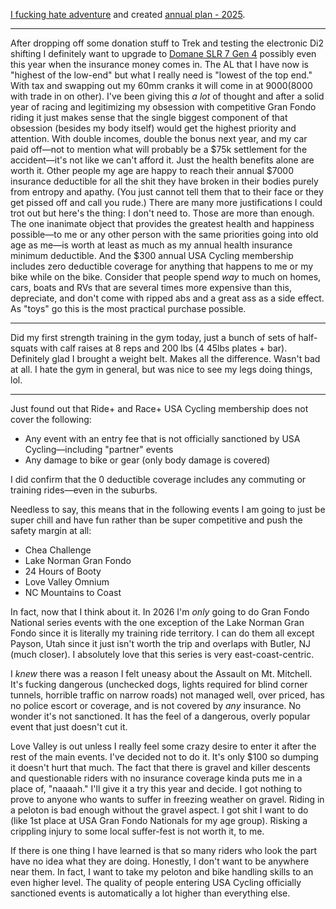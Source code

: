 [I fucking hate adventure](../Cycling/I%20fucking%20hate%20adventure.md) and created [annual plan - 2025](../Cycling/Annual%20plan%20-%202025.md).

----

After dropping off some donation stuff to Trek and testing the electronic Di2 shifting I definitely want to upgrade to [Domane SLR 7 Gen 4](../Cycling/Domane%20SLR%207%20Gen%204.md) possibly even this year when the insurance money comes in. The AL that I have now is "highest of the low-end" but what I really need is "lowest of the top end." With tax and swapping out my 60mm cranks it will come in at $9000 ($8000 with trade in on other). I've been giving this *a lot* of thought and after a solid year of racing and legitimizing my obsession with competitive Gran Fondo riding it just makes sense that the single biggest component of that obsession (besides my body itself) would get the highest priority and attention. With double incomes, double the bonus next year, and my car paid off—not to mention what will probably be a $75k settlement for the accident—it's not like we can't afford it. Just the health benefits alone are worth it. Other people my age are happy to reach their annual $7000 insurance deductible for all the shit they have broken in their bodies purely from entropy and apathy. (You just cannot tell them that to their face or they get pissed off and call you rude.) There are many more justifications I could trot out but here's the thing: I don't need to. Those are more than enough. The one inanimate object that provides the greatest health and happiness possible—to me or any other person with the same priorities going into old age as me—is worth at least as much as my annual health insurance minimum deductible. And the $300 annual USA Cycling membership includes zero deductible coverage for anything that happens to me or my bike while on the bike. Consider that people spend *way* to much on homes, cars, boats and RVs that are several times more expensive than this, depreciate, and don't come with ripped abs and a great ass as a side effect. As "toys" go this is the most practical purchase possible.

----

Did my first strength training in the gym today, just a bunch of sets of half-squats with calf raises at 8 reps and 200 lbs (4 45lbs plates + bar). Definitely glad I brought a weight belt. Makes all the difference. Wasn't bad at all. I hate the gym in general, but was nice to see my legs doing things, lol.

---

Just found out that Ride+ and Race+ USA Cycling membership does not cover the following:

- Any event with an entry fee that is not officially sanctioned by USA Cycling—including "partner" events
- Any damage to bike or gear (only body damage is covered)

I did confirm that the 0 deductible coverage includes any commuting or training rides—even in the suburbs.

Needless to say, this means that in the following events I am going to just be super chill and have fun rather than be super competitive and push the safety margin at all:

- Chea Challenge
- Lake Norman Gran Fondo
- 24 Hours of Booty
- Love Valley Omnium
- NC Mountains to Coast

In fact, now that I think about it. In 2026 I'm *only* going to do Gran Fondo National series events with the one exception of the Lake Norman Gran Fondo since it is literally my training ride territory. I can do them all except Payson, Utah since it just isn't worth the trip and overlaps with Butler, NJ (much closer). I absolutely love that this series is very east-coast-centric.

I *knew* there was a reason I felt uneasy about the Assault on Mt. Mitchell. It's fucking dangerous (unchecked dogs, lights required for blind corner tunnels, horrible traffic on narrow roads) not managed well, over priced, has no police escort or coverage, and is not covered by *any* insurance. No wonder it's not sanctioned. It has the feel of a dangerous, overly popular event that just doesn't cut it.

Love Valley is out unless I really feel some crazy desire to enter it after the rest of the main events. I've decided not to do it. It's only $100 so dumping it doesn't hurt that much. The fact that there is gravel and killer descents and questionable riders with no insurance coverage kinda puts me in a place of, "naaaah." I'll give it a try this year and decide. I got nothing to prove to anyone who wants to suffer in freezing weather on gravel. Riding in a peloton is bad enough without the gravel aspect. I got shit I want to do (like 1st place at USA Gran Fondo Nationals for my age group). Risking a crippling injury to some local suffer-fest is not worth it, to me.

If there is one thing I have learned is that so many riders who look the part have no idea what they are doing. Honestly, I don't want to be anywhere near them. In fact, I want to take my peloton and bike handling skills to an even higher level. The quality of people entering USA Cycling officially sanctioned events is automatically a lot higher than everything else.


